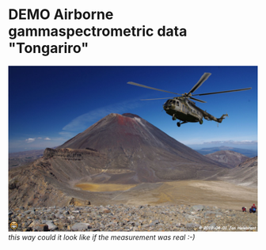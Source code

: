 # DEMO Airborne gammaspectrometric data "Tongariro"

![Alt text](img/Ngauruhoe_Mi17_heli_photo_1920px.jpg?raw=true "Uluru DEMO data - photo")
*this way could it look like if the measurement was real :-)*
